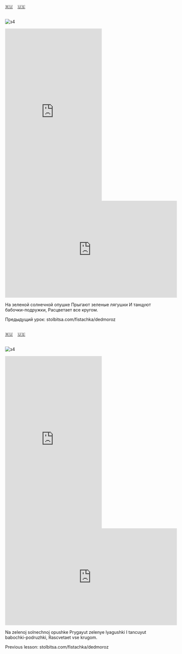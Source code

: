 <span id="ru"><a href='#ru'>🇷🇺</a> &nbsp;&nbsp;&nbsp;<a href='#en'>🇺🇸</a> &nbsp;&nbsp;&nbsp;</span><br><br>

![з4](https://github.com/user-attachments/assets/73462f84-7e6c-4b96-b84c-202651336028)

<iframe width="315" height="560" src="https://www.youtube.com/embed/H_UCcJqsLRM" frameborder="0" allow="accelerometer; autoplay; clipboard-write; encrypted-media; gyroscope; picture-in-picture; web-share"allowfullscreen></iframe>
<iframe width="560" height="315" src="https://www.youtube.com/embed/Hv47hbvp6wg" frameborder="0" allow="accelerometer; autoplay; clipboard-write; encrypted-media; gyroscope; picture-in-picture; web-share"allowfullscreen></iframe>

На зеленой солнечной опушке
Прыгают зеленые лягушки
И танцуют бабочки-подружки,
Расцветает все кругом.

Предыдущий урок: stolbitsa.com/fistachka/dedmoroz<br><br>

<span id="en"><a href='#ru'>🇷🇺</a> &nbsp;&nbsp;&nbsp;<a href='#en'>🇺🇸</a> &nbsp;&nbsp;&nbsp;</span><br><br>

![з4](https://github.com/user-attachments/assets/73462f84-7e6c-4b96-b84c-202651336028)

<iframe width="315" height="560" src="https://www.youtube.com/embed/2GTOpETta" frameborder="0" allow="accelerometer; autoplay; clipboard-write; encrypted-media; gyroscope; picture-in-picture; web-share"allowfullscreen></iframe>
<iframe width="560" height="315" src="https://www.youtube.com/embed/6m0JsmzfY9g" frameborder="0" allow="accelerometer; autoplay; clipboard-write; encrypted-media; gyroscope; picture-in-picture; web-share"allowfullscreen></iframe>

Na zelenoj solnechnoj opushke
Prygayut zelenye lyagushki
I tancuyut babochki-podruzhki,
Rascvetaet vse krugom.

Previous lesson: stolbitsa.com/fistachka/dedmoroz<br><br>

